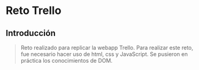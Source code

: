 # Reto Trello

## Introducción

> Reto realizado para replicar la webapp Trello. Para realizar este reto, fue necesario hacer uso de html, css y JavaScript. Se pusieron en práctica los conocimientos de DOM. 




